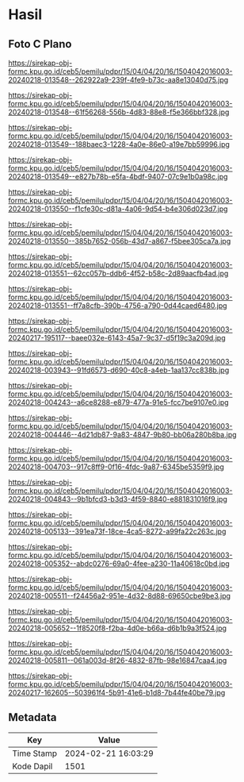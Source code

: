 # Hasil

## Foto C Plano

https://sirekap-obj-formc.kpu.go.id/ceb5/pemilu/pdpr/15/04/04/20/16/1504042016003-20240218-013548--262922a9-239f-4fe9-b73c-aa8e13040d75.jpg

https://sirekap-obj-formc.kpu.go.id/ceb5/pemilu/pdpr/15/04/04/20/16/1504042016003-20240218-013548--61f56268-556b-4d83-88e8-f5e366bbf328.jpg

https://sirekap-obj-formc.kpu.go.id/ceb5/pemilu/pdpr/15/04/04/20/16/1504042016003-20240218-013549--188baec3-1228-4a0e-86e0-a19e7bb59996.jpg

https://sirekap-obj-formc.kpu.go.id/ceb5/pemilu/pdpr/15/04/04/20/16/1504042016003-20240218-013549--e827b78b-e5fa-4bdf-9407-07c9e1b0a98c.jpg

https://sirekap-obj-formc.kpu.go.id/ceb5/pemilu/pdpr/15/04/04/20/16/1504042016003-20240218-013550--f1cfe30c-d81a-4a06-9d54-b4e306d023d7.jpg

https://sirekap-obj-formc.kpu.go.id/ceb5/pemilu/pdpr/15/04/04/20/16/1504042016003-20240218-013550--385b7652-056b-43d7-a867-f5bee305ca7a.jpg

https://sirekap-obj-formc.kpu.go.id/ceb5/pemilu/pdpr/15/04/04/20/16/1504042016003-20240218-013551--62cc057b-ddb6-4f52-b58c-2d89aacfb4ad.jpg

https://sirekap-obj-formc.kpu.go.id/ceb5/pemilu/pdpr/15/04/04/20/16/1504042016003-20240218-013551--ff7a8cfb-390b-4756-a790-0d44caed6480.jpg

https://sirekap-obj-formc.kpu.go.id/ceb5/pemilu/pdpr/15/04/04/20/16/1504042016003-20240217-195117--baee032e-6143-45a7-9c37-d5f19c3a209d.jpg

https://sirekap-obj-formc.kpu.go.id/ceb5/pemilu/pdpr/15/04/04/20/16/1504042016003-20240218-003943--91fd6573-d690-40c8-a4eb-1aa137cc838b.jpg

https://sirekap-obj-formc.kpu.go.id/ceb5/pemilu/pdpr/15/04/04/20/16/1504042016003-20240218-004243--a6ce8288-e879-477a-91e5-fcc7be9107e0.jpg

https://sirekap-obj-formc.kpu.go.id/ceb5/pemilu/pdpr/15/04/04/20/16/1504042016003-20240218-004446--4d21db87-9a83-4847-9b80-bb06a280b8ba.jpg

https://sirekap-obj-formc.kpu.go.id/ceb5/pemilu/pdpr/15/04/04/20/16/1504042016003-20240218-004703--917c8ff9-0f16-4fdc-9a87-6345be5359f9.jpg

https://sirekap-obj-formc.kpu.go.id/ceb5/pemilu/pdpr/15/04/04/20/16/1504042016003-20240218-004843--9b1bfcd3-b3d3-4f59-8840-e881831016f9.jpg

https://sirekap-obj-formc.kpu.go.id/ceb5/pemilu/pdpr/15/04/04/20/16/1504042016003-20240218-005133--391ea73f-18ce-4ca5-8272-a99fa22c263c.jpg

https://sirekap-obj-formc.kpu.go.id/ceb5/pemilu/pdpr/15/04/04/20/16/1504042016003-20240218-005352--abdc0276-69a0-4fee-a230-11a40618c0bd.jpg

https://sirekap-obj-formc.kpu.go.id/ceb5/pemilu/pdpr/15/04/04/20/16/1504042016003-20240218-005511--f24456a2-951e-4d32-8d88-69650cbe9be3.jpg

https://sirekap-obj-formc.kpu.go.id/ceb5/pemilu/pdpr/15/04/04/20/16/1504042016003-20240218-005652--1f8520f8-f2ba-4d0e-b66a-d6b1b9a3f524.jpg

https://sirekap-obj-formc.kpu.go.id/ceb5/pemilu/pdpr/15/04/04/20/16/1504042016003-20240218-005811--061a003d-8f26-4832-87fb-98e16847caa4.jpg

https://sirekap-obj-formc.kpu.go.id/ceb5/pemilu/pdpr/15/04/04/20/16/1504042016003-20240217-162605--503961f4-5b91-41e6-b1d8-7b44fe40be79.jpg


## Metadata

| Key        | Value               |
| ---------- | ------------------- |
| Time Stamp | 2024-02-21 16:03:29 |
| Kode Dapil | 1501                |



